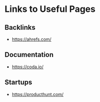 # Links to Useful Pages

## Backlinks

- https://ahrefs.com/

## Documentation

- https://coda.io/

## Startups

- https://producthunt.com/
